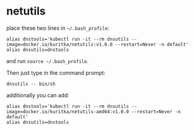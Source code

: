 # netutils

place these two lines in `~/.bash_profile`:
```shell
alias dnstools='kubectl run -it --rm dnsutils --image=docker.io/kuritka/netutils:v1.0.0 --restart=Never -n default'
alias dnsutils=dnstools
```
and run `source ~/.bash_profile`.

Then just type in the command prompt:
```shell
dnsutils -- bin/sh
```

additionally you can add:
```shell
alias dnstools='kubectl run -it --rm dnsutils --image=docker.io/kuritka/netutils-amd64:v1.0.0 --restart=Never -n default'
alias dnsutils=dnstools
```